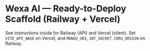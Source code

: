 # Wexa AI — Ready-to-Deploy Scaffold (Railway + Vercel)
See instructions inside for Railway (API) and Vercel (client). Set `VITE_API_BASE` on Vercel, and `MONGO_URI`, `JWT_SECRET`, `CORS_ORIGIN` on Railway.
